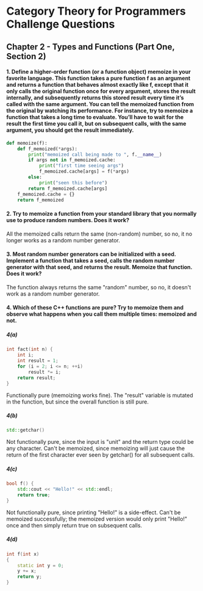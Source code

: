 # Category Theory for Programmers Challenge Questions

## Chapter 2 - Types and Functions (Part One, Section 2)

#### 1. Define a higher-order function (or a function object) memoize in your favorite language. This function takes a pure function f as an argument and returns a function that behaves almost exactly like f, except that it only calls the original function once for every argument, stores the result internally, and subsequently returns this stored result every time it’s called with the same argument. You can tell the memoized function from the original by watching its performance. For instance, try to memoize a function that takes a long time to evaluate. You’ll have to wait for the result the first time you call it, but on subsequent calls, with the same argument, you should get the result immediately.
```python
def memoize(f):
    def f_memoized(*args):
        print("memoized call being made to ", f.__name__)
        if args not in f_memoized.cache:
            print("first time seeing args")
            f_memoized.cache[args] = f(*args)
        else:
            print("seen this before")
        return f_memoized.cache[args]
    f_memoized.cache = {}
    return f_memoized
```

#### 2. Try to memoize a function from your standard library that you normally use to produce random numbers. Does it work?
All the memoized calls return the same (non-random) number, so no, it no longer works as a random number generator.

#### 3. Most random number generators can be initialized with a seed. Implement a function that takes a seed, calls the random number generator with that seed, and returns the result. Memoize that function. Does it work?
The function always returns the same "random" number, so no, it doesn't work as a random number generator.

#### 4. Which of these C++ functions are pure? Try to memoize them and observe what happens when you call them multiple times: memoized and not.

##### 4(a)
```c++
int fact(int n) {
    int i;
    int result = 1;
    for (i = 2; i <= n; ++i)
        result *= i;
    return result;
}
```
Functionally pure (memoizing works fine). The "result" variable is mutated in the function, but since the overall function is still pure.

##### 4(b) 

```c++
std::getchar()
```
Not functionally pure, since the input is "unit" and the return type could be any character. Can't be memoized, since memoizing will just cause the return of the first character ever seen by getchar() for all subsequent calls.

##### 4(c)

```c++
bool f() { 
    std::cout << "Hello!" << std::endl;
    return true; 
}
```
Not functionally pure, since printing "Hello!" is a side-effect. Can't be memoized successfully; the memoized version would only print "Hello!" once and then simply return true on subsequent calls.

##### 4(d)

```c++
int f(int x)
{
    static int y = 0;
    y += x;
    return y;
}
```
